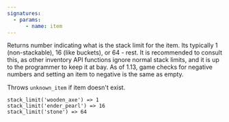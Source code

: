 ```yaml
---
signatures:
  - params:
      - name: item
---
```


Returns number indicating what is the stack limit for the item. Its typically 1
(non-stackable), 16 (like buckets), or 64 - rest. It is recommended to consult
this, as other inventory API functions ignore normal stack limits, and it is up
to the programmer to keep it at bay. As of 1.13, game checks for negative
numbers and setting an item to negative is the same as empty.

Throws `unknown_item` if item doesn't exist.

```scarpet
stack_limit('wooden_axe') => 1
stack_limit('ender_pearl') => 16
stack_limit('stone') => 64
```
